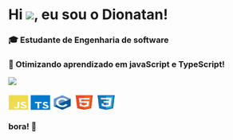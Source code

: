 <h1 align="left">Hi <img src="https://raw.githubusercontent.com/kaueMarques/kaueMarques/master/hi.gif" height="30px">, eu sou o Dionatan!</h1>


 ###  🎓 Estudante de Engenharia de software 

### 💬 Otimizando aprendizado em javaScript e TypeScript!

<div>
   <img height="180em" src="https://github-readme-stats.vercel.app/api?username=AbreuDionatan&show_icons=true&theme=tokyonight"/>
</div>

<div style="display: inline_block"><br>
<img align="center" alt="Dionatan-Js" height="30" width="40" src="https://raw.githubusercontent.com/devicons/devicon/master/icons/javascript/javascript-plain.svg">
<img align="center" alt="Dionatan-Ts" height="30" width="40" src="https://raw.githubusercontent.com/devicons/devicon/master/icons/typescript/typescript-plain.svg">
<img align="center" alt="Dionatan-C" height="30" width="40" src="https://raw.githubusercontent.com/devicons/devicon/master/icons/c/c-original.svg">
<img align="center" alt="Rafa-HTML" height="30" width="40" src="https://raw.githubusercontent.com/devicons/devicon/master/icons/html5/html5-original.svg">
<img align="center" alt="Rafa-CSS" height="30" width="40" src="https://raw.githubusercontent.com/devicons/devicon/master/icons/css3/css3-original.svg">
 
</div>

### bora! 🏃

